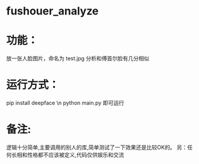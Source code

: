# fushouer_analyze
# 功能：
放一张人脸图片，命名为 test.jpg
分析和傅首尔脸有几分相似

# 运行方式：
pip install deepface \n
python main.py 即可运行

# 备注:
逻辑十分简单,主要调用的别人的库,简单测试了一下效果还是比较OK的。
另：任何长相和性格都不应该被定义,代码仅供娱乐和交流
